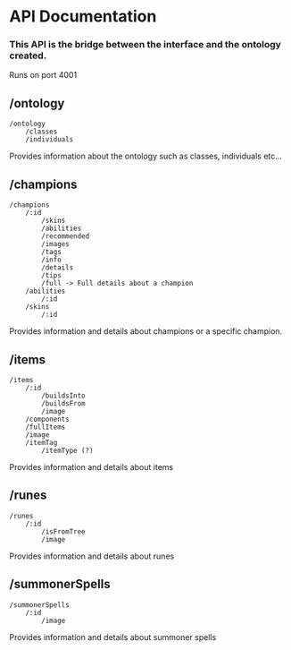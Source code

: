 # API Documentation

### This API is the bridge between the interface and the ontology created. 

Runs on port 4001


## /ontology

    /ontology
        /classes
        /individuals

Provides information about the ontology such as classes, individuals etc...

## /champions

    /champions
        /:id
            /skins
            /abilities
            /recommended
            /images
            /tags
            /info 
            /details
            /tips 
            /full -> Full details about a champion
        /abilities 
            /:id 
        /skins
            /:id

Provides information and details about champions or a specific champion.

## /items

    /items
        /:id
            /buildsInto
            /buildsFrom
            /image
        /components
        /fullItems
        /image
        /itemTag
            /itemType (?)

Provides information and details about items

## /runes

    /runes
        /:id
            /isFromTree
            /image

Provides information and details about runes

## /summonerSpells

    /summonerSpells
        /:id
            /image
            
Provides information and details about summoner spells
